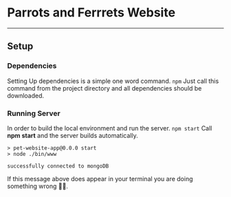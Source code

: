 # Parrots and Ferrrets Website
---
## Setup 

### Dependencies
Setting Up dependencies is a simple one word command.
`npm` 
Just call this command from the project directory and all dependencies should be
downloaded. 

### Running Server 
In order to build the local environment and run the server. 
`npm start`
Call **npm start** and the server builds automatically.
```
> pet-website-app@0.0.0 start
> node ./bin/www

successfully connected to mongoDB
```
If this message above does appear in your terminal you are doing something wrong 👎🏽.

